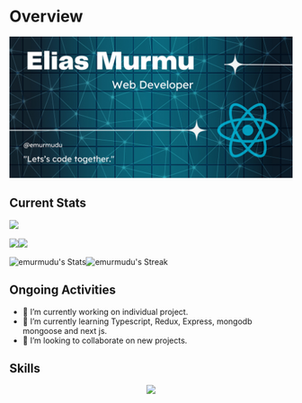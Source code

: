 # Overview
![An old rock in the desert](https://raw.githubusercontent.com/emurmudu/emurmudu/main/%40emurmu.png "Shiprock, New Mexico by Beau Rogers")

## Current Stats
![](http://github-profile-summary-cards.vercel.app/api/cards/profile-details?username=emurmudu&theme=prussian)

![](http://github-profile-summary-cards.vercel.app/api/cards/stats?username=emurmudu&theme=prussian)![](http://github-profile-summary-cards.vercel.app/api/cards/productive-time?username=emurmudu&theme=prussian&utcOffset=8)

![emurmudu's Stats](https://github-readme-stats.vercel.app/api?username=emurmudu&theme=cobalt&show_icons=true&hide_border=true&count_private=true)![emurmudu's Streak](https://github-readme-streak-stats.herokuapp.com/?user=emurmudu&theme=cobalt&hide_border=true)

## Ongoing Activities
- 🔭 I’m currently working on individual project. 
- 🌱 I’m currently learning Typescript, Redux, Express, mongodb mongoose and next js.
- 👯 I’m looking to collaborate on new projects.

## Skills
<p align="center">
  <a href="https://skillicons.dev">
    <img src="https://skillicons.dev/icons?i=react,tailwind,js,css,html,firebase,vscode,ps," />
  </a>
</p>
